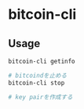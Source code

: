 # bitcoin-cli

## Usage

```sh
bitcoin-cli getinfo

# bitcoindを止める
bitcoin-cli stop

# key pairを作成する
```